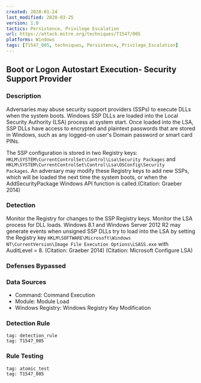 ```yaml
---
created: 2020-01-24
last_modified: 2020-03-25
version: 1.0
tactics: Persistence, Privilege Escalation
url: https://attack.mitre.org/techniques/T1547/005
platforms: Windows
tags: [T1547_005, techniques, Persistence,_Privilege_Escalation]
---
```


## Boot or Logon Autostart Execution- Security Support Provider

### Description

Adversaries may abuse security support providers (SSPs) to execute DLLs when the system boots. Windows SSP DLLs are loaded into the Local Security Authority (LSA) process at system start. Once loaded into the LSA, SSP DLLs have access to encrypted and plaintext passwords that are stored in Windows, such as any logged-on user's Domain password or smart card PINs.

The SSP configuration is stored in two Registry keys: <code>HKLM\SYSTEM\CurrentControlSet\Control\Lsa\Security Packages</code> and <code>HKLM\SYSTEM\CurrentControlSet\Control\Lsa\OSConfig\Security Packages</code>. An adversary may modify these Registry keys to add new SSPs, which will be loaded the next time the system boots, or when the AddSecurityPackage Windows API function is called.(Citation: Graeber 2014)

### Detection

Monitor the Registry for changes to the SSP Registry keys. Monitor the LSA process for DLL loads. Windows 8.1 and Windows Server 2012 R2 may generate events when unsigned SSP DLLs try to load into the LSA by setting the Registry key <code>HKLM\SOFTWARE\Microsoft\Windows NT\CurrentVersion\Image File Execution Options\LSASS.exe</code> with AuditLevel = 8. (Citation: Graeber 2014) (Citation: Microsoft Configure LSA)

### Defenses Bypassed



### Data Sources

  - Command: Command Execution
  -  Module: Module Load
  -  Windows Registry: Windows Registry Key Modification
### Detection Rule

```query
tag: detection_rule
tag: T1547_005
```

### Rule Testing

```query
tag: atomic_test
tag: T1547_005
```
